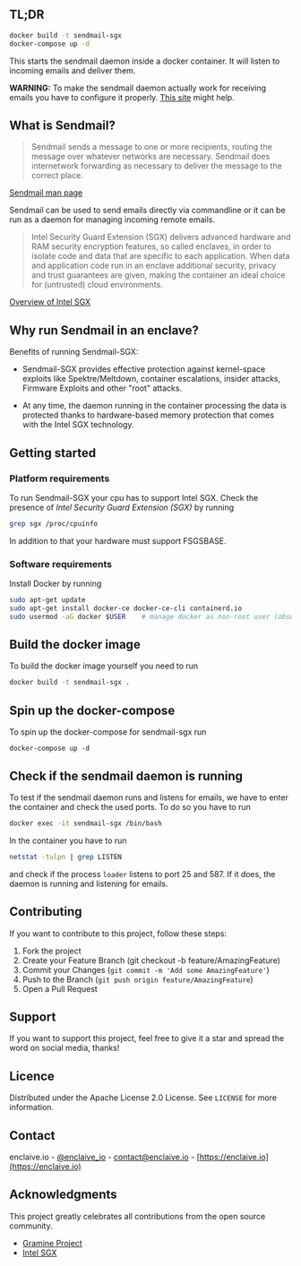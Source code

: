 ## TL;DR
```sh
docker build -t sendmail-sgx
docker-compose up -d
```
This starts the sendmail daemon inside a docker container. It will listen to incoming emails and deliver them.

<b>WARNING:</b> To make the sendmail daemon actually work for receiving emails you have to configure it properly. [This site](https://tldp.org/LDP/lame/LAME/linux-admin-made-easy/sendmail-upgrades.html) might help.

## What is Sendmail?

> Sendmail sends a message to one or more recipients, routing the message over whatever networks are necessary. Sendmail does internetwork forwarding as necessary to deliver the message to the correct place.

[Sendmail man page](https://linux.die.net/man/8/sendmail.sendmail)

Sendmail can be used to send emails directly via commandline or it can be run as a daemon for managing incoming remote emails.

> Intel Security Guard Extension (SGX) delivers advanced hardware and RAM security encryption features, so called enclaves, in order to isolate code and data that are specific to each application. When data and application code run in an enclave additional security, privacy and trust guarantees are given, making the container an ideal choice for (untrusted) cloud environments.

[Overview of Intel SGX](https://www.intel.com/content/www/us/en/developer/tools/software-guard-extensions/overview.html)

## Why run Sendmail in an enclave?
Benefits of running Sendmail-SGX:

* Sendmail-SGX provides effective protection against kernel-space exploits like Spektre/Meltdown, container escalations, insider attacks, Firmware Exploits and other "root" attacks.

* At any time, the daemon running in the container processing the data is protected thanks to hardware-based memory protection that comes with the Intel SGX technology. 

## Getting started
### Platform requirements
To run Sendmail-SGX your cpu has to support Intel SGX. Check the presence of <i>Intel Security Guard Extension (SGX)</i> by running
```sh
grep sgx /proc/cpuinfo
```
In addition to that your hardware must support FSGSBASE. 

### Software requirements
Install Docker by running 
```sh
sudo apt-get update
sudo apt-get install docker-ce docker-ce-cli containerd.io
sudo usermod -aG docker $USER    # manage docker as non-root user (obsolete as of docker 19.3) 
```
## Build the docker image
To build the docker image yourself you need to run 
```sh
docker build -t sendmail-sgx .
```

## Spin up the docker-compose
To spin up the docker-compose for sendmail-sgx run 
```
docker-compose up -d
```

## Check if the sendmail daemon is running
To test if the sendmail daemon runs and listens for emails, we have to enter the container and check the used ports. To do so you have to run 

```sh
docker exec -it sendmail-sgx /bin/bash
```
In the container you have to run 

```sh
netstat -tulpn | grep LISTEN
```
and check if the process `loader` listens to port 25 and 587. If it does, the daemon is running and listening for emails.

## Contributing
If you want to contribute to this project, follow these steps: <br>
1. Fork the project
2. Create your Feature Branch (git checkout -b feature/AmazingFeature)
3. Commit your Changes (`git commit -m 'Add some AmazingFeature'`)
4. Push to the Branch (`git push origin feature/AmazingFeature`)
5. Open a Pull Request

## Support
If you want to support this project, feel free to give it a star and spread the word on social media, thanks!

## Licence
Distributed under the Apache License 2.0 License. See `LICENSE` for more information.

## Contact
enclaive.io - [@enclaive_io](https://twitter.com/enclaive_io) - contact@enclaive.io - [https://enclaive.io](https://enclaive.io)

## Acknowledgments
This project greatly celebrates all contributions from the open source community. 

* [Gramine Project](https://github.com/gramineproject)
* [Intel SGX](https://github.com/intel/linux-sgx-driver)